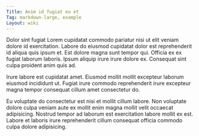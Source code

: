 ```yaml
---
Title: Anim id fugiat eu et
Tag: markdown-large, example
Layout: wiki
---
```

Dolor sint fugiat Lorem cupidatat commodo pariatur nisi ut elit veniam dolore id exercitation. Labore do eiusmod cupidatat dolor est reprehenderit id aliqua quis ipsum et. Est dolore magna sunt tempor qui. Officia ex ex fugiat laborum laboris. Ipsum aliquip irure irure dolore ex. Consequat sint culpa proident anim quis ad.

Irure labore est cupidatat amet. Eiusmod mollit mollit excepteur laborum eiusmod incididunt ut. Fugiat irure commodo reprehenderit irure excepteur magna tempor consequat cillum amet consectetur do.

Eu voluptate do consectetur est nisi et mollit cillum labore. Non voluptate dolore culpa veniam aute ex mollit enim magna mollit velit occaecat adipisicing. Nostrud tempor ad laborum est exercitation labore mollit ex est. Labore et laboris irure reprehenderit cillum consequat officia commodo culpa dolore adipisicing.